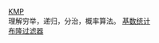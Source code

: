[KMP](https://www.cnblogs.com/yjiyjige/p/3263858.html)   
理解穷举，递归，分治，概率算法。 
[基数统计](https://limuzhi.com/2017/11/18/cardinality-counting/)  
[布隆过滤器](https://juejin.im/post/5bc7446e5188255c791b3360)

